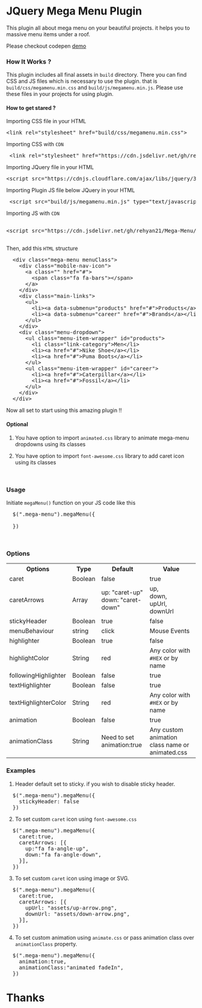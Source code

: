 <!--
  Title: JQuery Mega Menu
  -->

# JQuery Mega Menu Plugin

This plugin all about mega menu on your beautiful projects. it helps you to massive menu items under a roof.

Please checkout codepen <a target="_blank" href="https://codepen.io/rehyanuiux/pen/mZjYBK">demo</a>

<h3>How It Works ?</h3>

This plugin includes all final assets in <code>build</code> directory. There you can find CSS and JS files which is necessary to use the plugin. that is <code>build/css/megamenu.min.css</code> and <code>build/js/megamenu.min.js</code>. Please use these files in your projects for using plugin.

<h4>How to get stared ?</h4>

Importing CSS file in your HTML

<pre>&#x3C;link rel=&#x22;stylesheet&#x22; href=&#x22;build/css/megamenu.min.css&#x22;&#x3E;</pre>

Importing CSS with <code>CDN</code>

<pre>
 &#x3C;link rel=&#x22;stylesheet&#x22; href=&#x22;https://cdn.jsdelivr.net/gh/rehyan21/Mega-Menu/build/css/megamenu.min.css&#x22;&#x3E;
</pre>

Importing JQuery file in your HTML

<pre>&#x3C;script src=&#x22;https://cdnjs.cloudflare.com/ajax/libs/jquery/3.1.0/jquery.min.js&#x22;&#x3E;&#x3C;/script&#x3E;</pre>

Importing Plugin JS file below JQuery in your HTML

<pre>
 &#x3C;script src=&#x22;build/js/megamenu.min.js&#x22; type=&#x22;text/javascript&#x22;&#x3E;&#x3C;/script&#x3E;
</pre>

Importing JS with <code>CDN</code>

<pre>

&#x3C;script src=&#x22;https://cdn.jsdelivr.net/gh/rehyan21/Mega-Menu/build/js/megamenu.min.js&#x22; type=&#x22;text/javascript&#x22;&#x3E;&#x3C;/script&#x3E;

</pre>

Then, add this <code>HTML</code> structure

<pre>
  &#x3C;div class=&#x22;mega-menu menuClass&#x22;&#x3E;
    &#x3C;div class=&#x22;mobile-nav-icon&#x22;&#x3E;
      &#x3C;a class=&#x22;&#x22; href=&#x22;#&#x22;&#x3E;
        &#x3C;span class=&#x22;fa fa-bars&#x22;&#x3E;&#x3C;/span&#x3E;
      &#x3C;/a&#x3E;
    &#x3C;/div&#x3E;
    &#x3C;div class=&#x22;main-links&#x22;&#x3E;
      &#x3C;ul&#x3E;
        &#x3C;li&#x3E;&#x3C;a data-submenu=&#x22;products&#x22; href=&#x22;#&#x22;&#x3E;Products&#x3C;/a&#x3E;&#x3C;/li&#x3E;
        &#x3C;li&#x3E;&#x3C;a data-submenu=&#x22;career&#x22; href=&#x22;#&#x22;&#x3E;Brands&#x3C;/a&#x3E;&#x3C;/li&#x3E;
      &#x3C;/ul&#x3E;
    &#x3C;/div&#x3E;
    &#x3C;div class=&#x22;menu-dropdown&#x22;&#x3E;
      &#x3C;ul class=&#x22;menu-item-wrapper&#x22; id=&#x22;products&#x22;&#x3E;
        &#x3C;li class=&#x22;link-category&#x22;&#x3E;Men&#x3C;/li&#x3E;
        &#x3C;li&#x3E;&#x3C;a href=&#x22;#&#x22;&#x3E;Nike Shoe&#x3C;/a&#x3E;&#x3C;/li&#x3E;
        &#x3C;li&#x3E;&#x3C;a href=&#x22;#&#x22;&#x3E;Puma Boots&#x3C;/a&#x3E;&#x3C;/li&#x3E;
      &#x3C;/ul&#x3E;
      &#x3C;ul class=&#x22;menu-item-wrapper&#x22; id=&#x22;career&#x22;&#x3E;
        &#x3C;li&#x3E;&#x3C;a href=&#x22;#&#x22;&#x3E;Caterpillar&#x3C;/a&#x3E;&#x3C;/li&#x3E;
        &#x3C;li&#x3E;&#x3C;a href=&#x22;#&#x22;&#x3E;Fossil&#x3C;/a&#x3E;&#x3C;/li&#x3E;
      &#x3C;/ul&#x3E;
    &#x3C;/div&#x3E;
  &#x3C;/div&#x3E;
</pre>

Now all set to start using this amazing plugin !!

<h4>Optional</h4>

1. You have option to import <code>animated.css</code> library to animate mega-menu dropdowns using its classes

2. You have option to import <code>font-awesome.css</code> library to add caret icon using its classes

<br/>

<h3>Usage</h3>

Initiate <code>megaMenu()</code> function on your JS code like this

<pre>
  $(&#x22;.mega-menu&#x22;).megaMenu({
    
  })
</pre>

<br/>

<h3>Options</h3>

<table>
  <tr>
    <th>Options</th>
    <th>Type</th>
    <th>Default</th>
    <th>Value</th>
  </tr>
  <tr>
    <td>caret</td>
    <td>Boolean</td>
    <td>false</td>
    <td>true</td>
  </tr>
  <tr>
    <td>caretArrows</td>
    <td>Array</td>
    <td>up: "caret-up" <br> down: "caret-down"</td>
    <td>up, <br> down, <br>upUrl, <br> downUrl</td>
  </tr>
  <tr>
    <td>stickyHeader</td>
    <td>Boolean</td>
    <td>true</td>
    <td>false</td>
  </tr>
  <tr>
    <td>menuBehaviour</td>
    <td>string</td>
    <td>click</td>
    <td>Mouse Events</td>
  </tr>
  <tr>
    <td>highlighter</td>
    <td>Boolean</td>
    <td>true</td>
    <td>false</td>
  </tr>
  <tr>
    <td>highlightColor</td>
    <td>String</td>
    <td>red</td>
    <td>Any color with <code>#HEX</code> or by name</td>
  </tr>
  <tr>
    <td>followingHighlighter</td>
    <td>Boolean</td>
    <td>false</td>
    <td>true</td>
  </tr>
  <tr>
    <td>textHighlighter</td>
    <td>Boolean</td>
    <td>false</td>
    <td>true</td>
  </tr>
  <tr>
    <td>textHighlighterColor</td>
    <td>String</td>
    <td>red</td>
    <td>Any color with <code>#HEX</code> or by name</td>
  </tr>
  <tr>
    <td>animation</td>
    <td>Boolean</td>
    <td>false</td>
    <td>true</td>
  </tr>
  <tr>
    <td>animationClass</td>
    <td>String</td>
    <td>Need to set animation:true</td>
    <td>Any custom animation class name or animated.css</td>
  </tr>
</table>

<h3>Examples</h3>

1. Header default set to sticky. if you wish to disable sticky header.

<pre>
  $(&#x22;.mega-menu&#x22;).megaMenu({
    stickyHeader: false
  })
</pre>

2. To set custom <code>caret</code> icon using <code>font-awesome.css</code>

<pre>
  $(&#x22;.mega-menu&#x22;).megaMenu({
    caret:true,
    caretArrows: [{
      up:&#x22;fa fa-angle-up&#x22;,
      down:&#x22;fa fa-angle-down&#x22;,
    }],
  })
</pre>

3. To set custom <code>caret</code> icon using image or SVG. 

<pre>
  $(&#x22;.mega-menu&#x22;).megaMenu({
    caret:true,
    caretArrows: [{
      upUrl: &#x22;assets/up-arrow.png&#x22;,
      downUrl: &#x22;assets/down-arrow.png&#x22;,
    }],
  })
</pre>

4. To set custom animation using <code>animate.css</code> or pass animation class over <code>animationClass</code> property.
<pre>
  $(&#x22;.mega-menu&#x22;).megaMenu({
    animation:true,
    animationClass:"animated fadeIn",
  })
</pre>


<h1>Thanks</h1>
